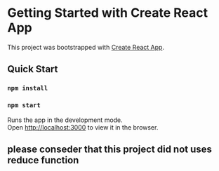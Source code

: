 # Getting Started with Create React App

This project was bootstrapped with [Create React App](https://github.com/facebook/create-react-app).

## Quick Start

### `npm install`
### `npm start`

Runs the app in the development mode.\
Open [http://localhost:3000](http://localhost:3000) to view it in the browser.

## please conseder that this project did not uses reduce function 

